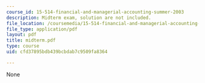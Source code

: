 ```yaml
---
course_id: 15-514-financial-and-managerial-accounting-summer-2003
description: Midterm exam, solution are not included.
file_location: /coursemedia/15-514-financial-and-managerial-accounting-summer-2003/cfd37895bdb439bcbdab7c9509fa8364_midterm.pdf
file_type: application/pdf
layout: pdf
title: midterm.pdf
type: course
uid: cfd37895bdb439bcbdab7c9509fa8364

---
```

None